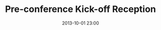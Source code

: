 ---
date: 2013-10-01 23:00
hour: 07:00 - 09:00 pm
title: Pre-conference Kick-off Reception
name: "Sponsored by: Disney"
categories: day0
expand: 
---